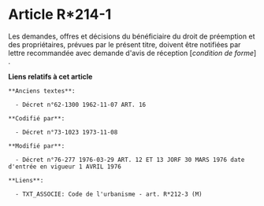 # Article R*214-1

Les demandes, offres et décisions du bénéficiaire du droit de préemption et des propriétaires, prévues par le présent titre,
doivent être notifiées par lettre recommandée avec demande d'avis de réception [*condition de forme*] .

**Liens relatifs à cet article**

	**Anciens textes**:

	  - Décret n°62-1300 1962-11-07 ART. 16

	**Codifié par**:

	  - Décret n°73-1023 1973-11-08

	**Modifié par**:

	  - Décret n°76-277 1976-03-29 ART. 12 ET 13 JORF 30 MARS 1976 date d'entrée en vigueur 1 AVRIL 1976

	**Liens**:

	  - TXT_ASSOCIE: Code de l'urbanisme - art. R*212-3 (M)

